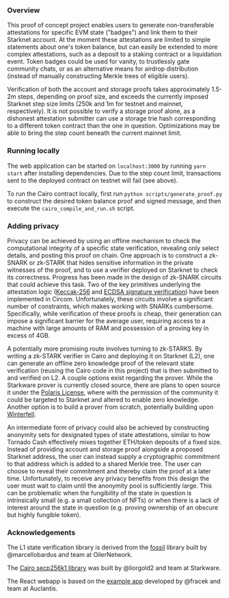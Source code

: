 ### Overview

This proof of concept project enables users to generate non-transferable attestations for specific EVM state ("badges") and link them to their Starknet account. At the moment these attestations are limited to simple statements about one's token balance, but can easily be extended to more complex attestations, such as a deposit to a staking contract or a liquidation event. Token badges could be used for vanity, to trustlessly gate community chats, or as an alternative means for airdrop distribution (instead of manually constructing Merkle trees of eligible users). 

Verification of both the account and storage proofs takes approximately 1.5-2m steps, depending on proof size, and exceeds the currently imposed Starknet step size limits (250k and 1m for testnet and mainnet, respectively). It is not possible to verify a storage proof alone, as a dishonest attestation submitter can use a storage trie hash corresponding to a different token contract than the one in question. Optimizations may be able to bring the step count beneath the current mainnet limit.

### Running locally

The web application can be started on `localhost:3000` by running `yarn start` after installing dependencies. Due to the step count limit, transactions sent to the deployed contract on testnet will fail (see above).

To run the Cairo contract locally, first run `python scripts/generate_proof.py` to construct the desired token balance proof and signed message, and then execute the `cairo_compile_and_run.sh` script.

### Adding privacy

Privacy can be achieved by using an offline mechanism to check the computational integrity of a specific state verification, revealing only select details, and posting this proof on chain. One approach is to construct a zk-SNARK or zk-STARK that hides sensitive information in the private witnesses of the proof, and to use a verifier deployed on Starknet to check its correctness. Progress has been made in the design of zk-SNARK circuits that could achieve this task. Two of the key primitives underlying the attestation logic ([Keccak-256](https://github.com/vocdoni/keccak256-circom) and [ECDSA signature verification](https://github.com/0xPARC/circom-ecdsa)) have been implemented in Circom. Unfortunately, these circuits involve a significant number of constraints, which makes working with SNARKs cumbersome. Specifically, while verification of these proofs is cheap, their generation can impose a significant barrier for the average user, requiring access to a machine with large amounts of RAM and possession of a proving key in excess of 4GB.

A potentially more promising route involves turning to zk-STARKS. By writing a zk-STARK verifier in Cairo and deploying it on Starknet (L2), one can generate an offline zero knowledge proof of the relevant state verification (reusing the Cairo code in this project) that is then submitted to and verified on L2. A couple options exist regarding the prover. While the Starkware prover is currently closed source, there are plans to open source it under the [Polaris License](https://starkware.co/starkware-polaris-prover-license/), where with the permission of the community it could be targeted to Starknet and altered to enable zero knowledge. Another option is to build a prover from scratch, potentially building upon [Winterfell](https://github.com/novifinancial/winterfell).

An intermediate form of privacy could also be achieved by constructing anonymity sets for designated types of state attestations, similar to how Tornado Cash effectively mixes together ETH/token deposits of a fixed size.  Instead of providing account and storage proof alongside a proposed Starknet address, the user can instead supply a cryptographic commitment to that address which is added to a shared Merkle tree. The user can choose to reveal their commitment and thereby claim the proof at a later time. Unfortunately, to receive any privacy benefits from this design the user must wait to claim until the anonymity pool is sufficiently large. This can be problematic when the fungibility of the state in question is intrinsically small (e.g. a small collection of NFTs) or when there is a lack of interest around the state in question (e.g. proving ownership of an obscure but highly fungible token). 

### Acknowledgements

The L1 state verification library is derived from the [fossil](https://github.com/OilerNetwork/fossil) library built by @marcellobardus and team at OilerNetwork.

The [Cairo secp256k1 library](https://github.com/starkware-libs/cairo-examples) was built by @liorgold2 and team at Starkware.

The React webapp is based on the [example app](https://github.com/fracek/starknet-react-example) developed by @fracek and team at Auclantis.
